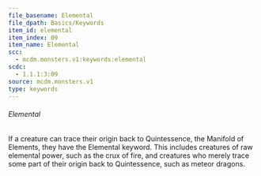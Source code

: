 ```yaml
---
file_basename: Elemental
file_dpath: Basics/Keywords
item_id: elemental
item_index: 09
item_name: Elemental
scc:
  - mcdm.monsters.v1:keywords:elemental
scdc:
  - 1.1.1:3:09
source: mcdm.monsters.v1
type: keywords
---
```


###### Elemental

If a creature can trace their origin back to Quintessence, the Manifold of Elements, they have the Elemental keyword. This includes creatures of raw elemental power, such as the crux of fire, and creatures who merely trace some part of their origin back to Quintessence, such as meteor dragons.
